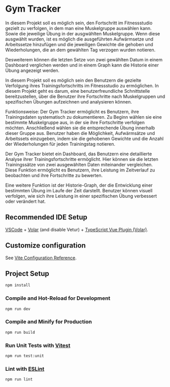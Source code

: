# Gym Tracker

In diesem Projekt soll es möglich sein, den Fortschritt im Fitnessstudio gezielt zu verfolgen, in dem man eine Muskelgruppe auswählen kann. Sowie die jeweilige Übung in der ausgwählten Muskelgruppe. Wenn diese ausgwählt wurden, ist es möglich die ausgeführten Aufwärmsetze und Arbeitssetze hinzufügen und die jeweiligen Gewichte die gehoben und Wiederholungen, die an dem gewählten Tag verzogen wurden notieren.

Desweiterem können die letzten Setze von zwei gewählten Datum in einem Dashboard verglichen werden und in einem Graph kann die Historie einer Übung angezeigt werden.

In diesem Projekt soll es möglich sein den  Benutzern die gezielte Verfolgung ihres Trainingsfortschritts im Fitnessstudio zu ermöglichen. In diesem Projekt geht es darum, eine benutzerfreundliche Schnittstelle bereitzustellen, über die Benutzer ihre Fortschritte nach Muskelgruppen und spezifischen Übungen aufzeichnen und analysieren können.

Funktionsweise:
Der Gym Tracker ermöglicht es Benutzern, ihre Trainingsdaten systematisch zu dokumentieren. Zu Beginn wählen sie eine bestimmte Muskelgruppe aus, in der sie ihre Fortschritte verfolgen möchten. Anschließend wählen sie die entsprechende Übung innerhalb dieser Gruppe aus. Benutzer haben die Möglichkeit, Aufwärmsätze und Arbeitssets einzugeben, indem sie die gehobenen Gewichte und die Anzahl der Wiederholungen für jeden Trainingstag notieren.

Der Gym Tracker bietet ein Dashboard, das Benutzern eine detaillierte Analyse ihrer Trainingsfortschritte ermöglicht. Hier können sie die letzten Trainingssätze von zwei ausgewählten Daten miteinander vergleichen. Diese Funktion ermöglicht es Benutzern, ihre Leistung im Zeitverlauf zu beobachten und ihre Fortschritte zu bewerten.

Eine weitere Funktion ist der Historie-Graph, der die Entwicklung einer bestimmten Übung im Laufe der Zeit darstellt. Benutzer können visuell verfolgen, wie sich ihre Leistung in einer spezifischen Übung verbessert oder verändert hat.

## Recommended IDE Setup

[VSCode](https://code.visualstudio.com/) + [Volar](https://marketplace.visualstudio.com/items?itemName=Vue.volar) (and disable Vetur) + [TypeScript Vue Plugin (Volar)](https://marketplace.visualstudio.com/items?itemName=Vue.vscode-typescript-vue-plugin).

## Customize configuration

See [Vite Configuration Reference](https://vitejs.dev/config/).

## Project Setup

```sh
npm install
```

### Compile and Hot-Reload for Development

```sh
npm run dev
```

### Compile and Minify for Production

```sh
npm run build
```

### Run Unit Tests with [Vitest](https://vitest.dev/)

```sh
npm run test:unit
```

### Lint with [ESLint](https://eslint.org/)

```sh
npm run lint
```
